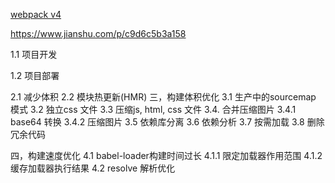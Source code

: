 [webpack v4](https://github.com/webpack/webpack/releases/tag/v4.0.0)

https://www.jianshu.com/p/c9d6c5b3a158

1.1 项目开发

1.2 项目部署

2.1 减少体积
2.2 模块热更新(HMR)
三，构建体积优化
3.1 生产中的sourcemap 模式
3.2 独立css 文件
3.3 压缩js, html, css 文件
3.4. 合并压缩图片
3.4.1 base64 转换
3.4.2 压缩图片
3.5 依赖库分离
3.6 依赖分析
3.7 按需加载
3.8 删除冗余代码

四，构建速度优化
4.1 babel-loader构建时间过长
4.1.1 限定加载器作用范围
4.1.2 缓存加载器执行结果
4.2 resolve 解析优化